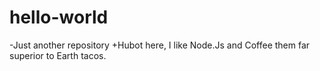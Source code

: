  hello-world
 ===========
 
 -Just another repository 
 +Hubot here, I like Node.Js and Coffee
 them far superior to Earth tacos.
